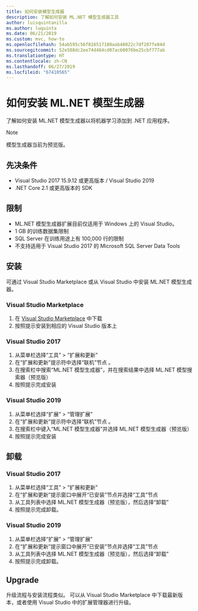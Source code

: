 ```yaml
---
title: 如何安装模型生成器
description: 了解如何安装 ML.NET 模型生成器工具
author: luisquintanilla
ms.author: luquinta
ms.date: 06/21/2019
ms.custom: mvc, how-to
ms.openlocfilehash: 54ab595c56f816517180aab48022c7df207fe84d
ms.sourcegitcommit: 52e588dc2ee74d484cd07ac60076be25cbf777ab
ms.translationtype: HT
ms.contentlocale: zh-CN
ms.lasthandoff: 06/27/2019
ms.locfileid: "67410565"
---
```

# <a name="how-to-install-mlnet-model-builder"></a>如何安装 ML.NET 模型生成器

了解如何安装 ML.NET 模型生成器以将机器学习添加到 .NET 应用程序。

> [!NOTE]
> 模型生成器当前为预览版。

## <a name="pre-requisites"></a>先决条件

- Visual Studio 2017 15.9.12 或更高版本 / Visual Studio 2019
- .NET Core 2.1 或更高版本的 SDK

## <a name="limitations"></a>限制

- ML.NET 模型生成器扩展目前仅适用于 Windows 上的 Visual Studio。
- 1 GB 的训练数据集限制
- SQL Server 在训练用途上有 100,000 行的限制
- 不支持适用于 Visual Studio 2017 的 Microsoft SQL Server Data Tools

## <a name="install"></a>安装

可通过 Visual Studio Marketplace 或从 Visual Studio 中安装 ML.NET 模型生成器。 

### <a name="visual-studio-marketplace"></a>Visual Studio Marketplace

1. 在 [Visual Studio Marketplace](https://marketplace.visualstudio.com/items?itemName=MLNET.07) 中下载
1. 按照提示安装到相应的 Visual Studio 版本上

### <a name="visual-studio-2017"></a>Visual Studio 2017

1. 从菜单栏选择“工具” > “扩展和更新”  
1. 在“扩展和更新”提示符中选择“联机”节点   。
1. 在搜索栏中搜索“ML.NET 模型生成器”，并在搜索结果中选择 ML.NET 模型搜索器（预览版） 
1. 按照提示完成安装

### <a name="visual-studio-2019"></a>Visual Studio 2019

1. 从菜单栏选择“扩展” > “管理扩展”  
1. 在“扩展和更新”提示符中选择“联机”节点   。
1. 在搜索栏中键入“ML.NET 模型生成器”并选择 ML.NET 模型生成器（预览版） 
1. 按照提示完成安装

## <a name="uninstall"></a>卸载

### <a name="visual-studio-2017"></a>Visual Studio 2017

1. 从菜单栏选择“工具” > “扩展和更新”  
1. 在“扩展和更新”提示窗口中展开“已安装”节点并选择“工具”节点   
1. 从工具列表中选择 ML.NET 模型生成器（预览版），然后选择“卸载” 
1. 按照提示完成卸载。

### <a name="visual-studio-2019"></a>Visual Studio 2019

1. 从菜单栏选择“扩展” > “管理扩展”  
1. 在“扩展和更新”提示窗口中展开“已安装”节点并选择“工具”节点   
1. 从工具列表中选择 ML.NET 模型生成器（预览版），然后选择“卸载” 
1. 按照提示完成卸载。

## <a name="upgrade"></a>Upgrade

升级流程与安装流程类似。 可以从 Visual Studio Marketplace 中下载最新版本，或者使用 Visual Studio 中的扩展管理器进行升级。
